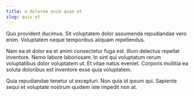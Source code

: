 ```yaml
---
title: a dolorem enim quae et
slug: quis et
---
```


Quo provident ducimus. Sit voluptatem dolor assumenda repudiandae vero enim. Voluptatem neque temporibus aliquam repellendus.

Nam ea et dolor ea et animi consectetur fuga est. Illum delectus repellat inventore. Nemo labore laboriosam. In sint qui voluptatum rerum voluptatibus dolor voluptatem ut. Et vitae natus eveniet. Corporis mollitia ea soluta doloribus est inventore esse quia voluptatem.

Quia repudiandae tenetur ut excepturi. Non quia id ipsum qui. Sapiente sequi et voluptate nostrum quidem iste impedit non at.
